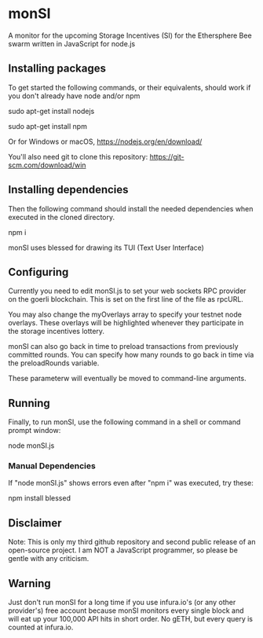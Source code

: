 # monSI
A monitor for the upcoming Storage Incentives (SI) for the Ethersphere Bee swarm written in JavaScript for node.js

## Installing packages

To get started the following commands, or their equivalents, should work if you don't already have node and/or npm

sudo apt-get install nodejs

sudo apt-get install npm

Or for Windows or macOS, https://nodejs.org/en/download/

You'll also need git to clone this repository: https://git-scm.com/download/win

## Installing dependencies

Then the following command should install the needed dependencies when executed in the cloned directory.

npm i

monSI uses blessed for drawing its TUI (Text User Interface)

## Configuring

Currently you need to edit monSI.js to set your web sockets RPC provider on the goerli blockchain.   This is set on the first line
of the file as rpcURL.

You may also change the myOverlays array to specify your testnet node overlays.   These overlays will be highlighted whenever
they participate in the storage incentives lottery.

monSI can also go back in time to preload transactions from previously committed rounds.  You can specify how many rounds to go back in time via the preloadRounds variable.

These parameterw will eventually be moved to command-line arguments.

## Running

Finally, to run monSI, use the following command in a shell or command prompt window:

node monSI.js

### Manual Dependencies

If "node monSI.js" shows errors even after "npm i" was executed, try these:

npm install blessed

## Disclaimer

Note: This is only my third github repository and second public release of an open-source project.  I am NOT a JavaScript programmer, so please be gentle with any criticism.

## Warning

Just don't run monSI for a long time if you use infura.io's (or any other provider's) free account because monSI monitors every single block and will eat up your 100,000 API hits in short order.  No gETH, but every query is counted at infura.io.
